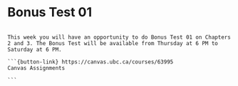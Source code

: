 # Bonus Test 01

````{card}

This week you will have an opportunity to do Bonus Test 01 on Chapters 2 and 3. The Bonus Test will be available from Thursday at 6 PM to Saturday at 6 PM.

```{button-link} https://canvas.ubc.ca/courses/63995
Canvas Assignments

```
````